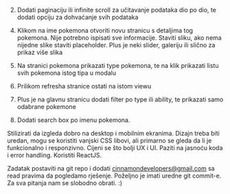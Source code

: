 <!-- 1. Napraviti web stranicu te dohvatiti i prikazati listu pokemona s API-ja
(https://pokeapi.co/). -->

2. Dodati paginaciju ili infinite scroll za učitavanje podataka dio po dio, te dodati
opciju za dohvaćanje svih podataka

<!-- 3. Prilikom svakog učitavanja podataka vizualno prikazati nekim loaderom -->

4. Klikom na ime pokemona otvoriti novu stranicu s detaljima tog pokemona. Nije
potrebno ispisati sve informacije. Staviti sliku, ako nema nijedne slike staviti
placeholder. Plus je neki slider, galeriju ili slično za prikaz više slika

5. Na stranici pokemona prikazati type pokemona, te na klik prikazati listu svih
pokemona istog tipa u modalu

6. Prilikom refresha stranice ostati na istom viewu

7. Plus je na glavnu stranicu dodati filter po type ili ability, te prikazati samo
odabrane pokemone

8. Dodati search box po imenu pokemona.




Stilizirati da izgleda dobro na desktop i mobilnim ekranima. Dizajn treba biti
uredan, mogu se koristiti vanjski CSS libovi, ali primarno se gleda da li je
funkcionalno i responzivno. Cijeni se što bolji UX i UI.
Paziti na jasnoću koda i error handling.
Koristiti ReactJS.

Zadatak postaviti na git repo i dodati cinnamondevelopers@gmail.com sa
read pravima da pogledamo rješenje.
Poželjno je imati uredne git commit-e.
Za sva pitanja nam se slobodno obrati. :)
